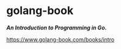 # golang-book

 ***An Introduction to Programming in Go.***
 
https://www.golang-book.com/books/intro
